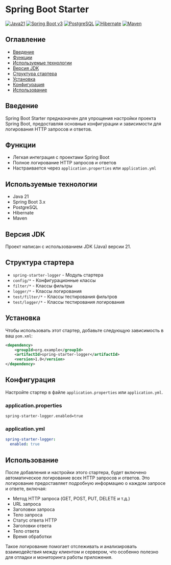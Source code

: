 # Spring Boot Starter

[![Java21](https://img.shields.io/badge/JAVA-21-blue.svg)](https://docs.oracle.com/en/java/)
[![Spring Boot v3](https://img.shields.io/badge/SpringBoot-6DB33F?style=flat-square&logo=Spring&logoColor=white)](https://spring.io/projects/spring-boot)
[![PostgreSQL](https://img.shields.io/badge/PostgreSQL-316192?style=flat-square&logo=postgresql&logoColor=white)](https://www.postgresql.org)
[![Hibernate](https://img.shields.io/badge/Hibernate-59666C.svg?style=flat-square&logo=Hibernate&logoColor=white)](https://hibernate.org)
[![Maven](https://img.shields.io/badge/Apache%20Maven-C71A36.svg?style=flat-square&logo=Apache-Maven&logoColor=white)](https://maven.apache.org)

## Оглавление

- [Введение](#введение)
- [Функции](#функции)
- [Используемые технологии](#используемые-технологии)
- [Версия JDK](#версия-jdk)
- [Структура стартера](#структура-стартера)
- [Установка](#установка)
- [Конфигурация](#конфигурация)
- [Использование](#использование)

## Введение

Spring Boot Starter предназначен для упрощения настройки проекта Spring Boot, предоставляя основные конфигурации и зависимости для логирования HTTP запросов и ответов.

## Функции

- Легкая интеграция с проектами Spring Boot
- Полное логирование HTTP запросов и ответов
- Настраивается через `application.properties` или `application.yml`

## Используемые технологии

- Java 21
- Spring Boot 3.x
- PostgreSQL
- Hibernate
- Maven

## Версия JDK

Проект написан с использованием JDK (Java) версии 21.

## Структура стартера

- `spring-starter-logger` - Модуль стартера
- `config/*` - Конфигурационные классы
- `filter/*` - Классы фильтры
- `logger/*` - Классы логирования
- `test/filter/*` - Классы тестирования фильтров
- `test/logger/*` - Классы тестирования логирования

## Установка

Чтобы использовать этот стартер, добавьте следующую зависимость в ваш `pom.xml`:

```xml
<dependency>
    <groupId>org.example</groupId>
    <artifactId>spring-starter-logger</artifactId>
    <version>1.0</version>
</dependency>
```

## Конфигурация

Настройте стартер в файле `application.properties` или `application.yml`.

### application.properties

```properties
spring-starter-logger.enabled=true
```

### application.yml
```yml
spring-starter-logger:
  enabled: true
```

## Использование
После добавления и настройки этого стартера, будет включено автоматическое логирование всех HTTP запросов и ответов. Это логирование предоставляет подробную информацию о каждом запросе и ответе, включая:

- Метод HTTP запроса (GET, POST, PUT, DELETE и т.д.)
- URL запроса
- Заголовки запроса
- Тело запроса
- Статус ответа HTTP
- Заголовки ответа
- Тело ответа
- Время обработки

Такое логирование помогает отслеживать и анализировать взаимодействия между клиентом и сервером, что особенно полезно для отладки и мониторинга работы приложения.
